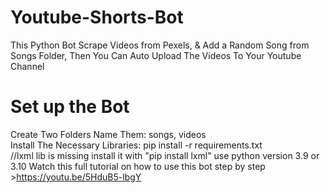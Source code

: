 # Youtube-Shorts-Bot
 This Python Bot Scrape Videos from Pexels, & Add a Random Song from Songs Folder, Then You Can Auto Upload The Videos To Your Youtube Channel
# Set up the Bot
 Create Two Folders Name Them: songs, videos<br>
 Install The Necessary Libraries: pip install -r requirements.txt<br>
 //lxml lib is missing install it with "pip install lxml" use python version 3.9 or 3.10
 Watch this full tutorial on how to use this bot step by step<br>
     >https://youtu.be/5HduB5-lbgY
